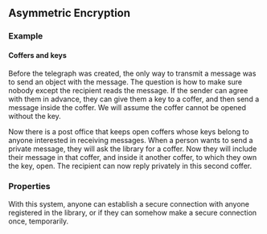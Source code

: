 ## Asymmetric Encryption

### Example

#### Coffers and keys

Before the telegraph was created, the only way to transmit a message was to
send an object with the message. The question is how to make sure nobody except
the recipient reads the message. If the sender can agree with them in advance,
they can give them a key to a coffer, and then send a message inside the
coffer. We will assume the coffer cannot be opened without the key.

Now there is a post office that keeps open coffers whose keys belong to anyone
interested in receiving messages. When a person wants to send a private
message, they will ask the library for a coffer. Now they will include their
message in that coffer, and inside it another coffer, to which they own the
key, open. The recipient can now reply privately in this second coffer.

### Properties

With this system, anyone can establish a secure connection with anyone
registered in the library, or if they can somehow make a secure connection
once, temporarily.
